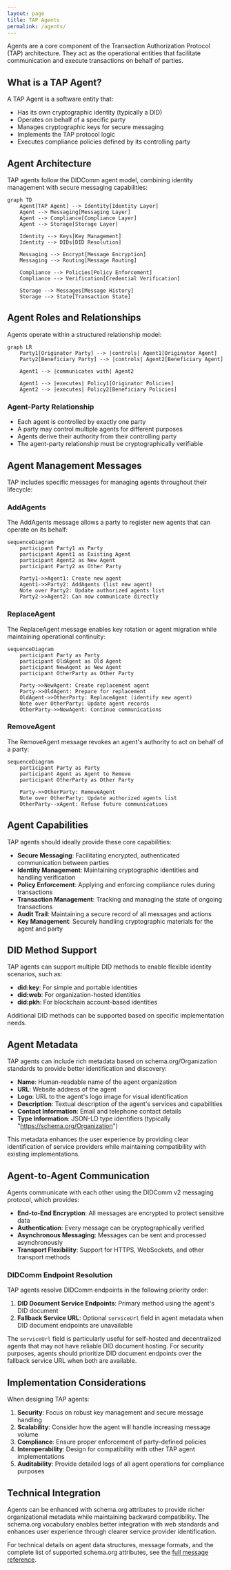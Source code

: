 ```yaml
---
layout: page
title: TAP Agents
permalink: /agents/
---
```


Agents are a core component of the Transaction Authorization Protocol (TAP) architecture. They act as the operational entities that facilitate communication and execute transactions on behalf of parties.

## What is a TAP Agent?

A TAP Agent is a software entity that:
- Has its own cryptographic identity (typically a DID)
- Operates on behalf of a specific party
- Manages cryptographic keys for secure messaging
- Implements the TAP protocol logic
- Executes compliance policies defined by its controlling party

## Agent Architecture

TAP agents follow the DIDComm agent model, combining identity management with secure messaging capabilities:

```mermaid
graph TD
    Agent[TAP Agent] --> Identity[Identity Layer]
    Agent --> Messaging[Messaging Layer]
    Agent --> Compliance[Compliance Layer]
    Agent --> Storage[Storage Layer]
    
    Identity --> Keys[Key Management]
    Identity --> DIDs[DID Resolution]
    
    Messaging --> Encrypt[Message Encryption]
    Messaging --> Routing[Message Routing]
    
    Compliance --> Policies[Policy Enforcement]
    Compliance --> Verification[Credential Verification]
    
    Storage --> Messages[Message History]
    Storage --> State[Transaction State]
```

## Agent Roles and Relationships

Agents operate within a structured relationship model:

```mermaid
graph LR
    Party1[Originator Party] --> |controls| Agent1[Originator Agent]
    Party2[Beneficiary Party] --> |controls| Agent2[Beneficiary Agent]
    
    Agent1 --> |communicates with| Agent2
    
    Agent1 --> |executes| Policy1[Originator Policies]
    Agent2 --> |executes| Policy2[Beneficiary Policies]
```

### Agent-Party Relationship

- Each agent is controlled by exactly one party
- A party may control multiple agents for different purposes
- Agents derive their authority from their controlling party
- The agent-party relationship must be cryptographically verifiable

## Agent Management Messages

TAP includes specific messages for managing agents throughout their lifecycle:

### AddAgents

The AddAgents message allows a party to register new agents that can operate on its behalf:

```mermaid
sequenceDiagram
    participant Party1 as Party
    participant Agent1 as Existing Agent
    participant Agent2 as New Agent
    participant Party2 as Other Party
    
    Party1->>Agent1: Create new agent
    Agent1->>Party2: AddAgents (list new agent)
    Note over Party2: Update authorized agents list
    Party2->>Agent2: Can now communicate directly
```

### ReplaceAgent

The ReplaceAgent message enables key rotation or agent migration while maintaining operational continuity:

```mermaid
sequenceDiagram
    participant Party as Party
    participant OldAgent as Old Agent
    participant NewAgent as New Agent
    participant OtherParty as Other Party
    
    Party->>NewAgent: Create replacement agent
    Party->>OldAgent: Prepare for replacement
    OldAgent->>OtherParty: ReplaceAgent (identify new agent)
    Note over OtherParty: Update agent records
    OtherParty->>NewAgent: Continue communications
```

### RemoveAgent

The RemoveAgent message revokes an agent's authority to act on behalf of a party:

```mermaid
sequenceDiagram
    participant Party as Party
    participant Agent as Agent to Remove
    participant OtherParty as Other Party
    
    Party->>OtherParty: RemoveAgent
    Note over OtherParty: Update authorized agents list
    OtherParty--xAgent: Refuse future communications
```

## Agent Capabilities

TAP agents should ideally provide these core capabilities:

- **Secure Messaging**: Facilitating encrypted, authenticated communication between parties
- **Identity Management**: Maintaining cryptographic identities and handling verification
- **Policy Enforcement**: Applying and enforcing compliance rules during transactions
- **Transaction Management**: Tracking and managing the state of ongoing transactions
- **Audit Trail**: Maintaining a secure record of all messages and actions
- **Key Management**: Securely handling cryptographic materials for the agent and party

## DID Method Support

TAP agents can support multiple DID methods to enable flexible identity scenarios, such as:

- **did:key**: For simple and portable identities
- **did:web**: For organization-hosted identities
- **did:pkh**: For blockchain account-based identities

Additional DID methods can be supported based on specific implementation needs.

## Agent Metadata

TAP agents can include rich metadata based on schema.org/Organization standards to provide better identification and discovery:

- **Name**: Human-readable name of the agent organization
- **URL**: Website address of the agent
- **Logo**: URL to the agent's logo image for visual identification
- **Description**: Textual description of the agent's services and capabilities
- **Contact Information**: Email and telephone contact details
- **Type Information**: JSON-LD type identifiers (typically "https://schema.org/Organization")

This metadata enhances the user experience by providing clear identification of service providers while maintaining compatibility with existing implementations.

## Agent-to-Agent Communication

Agents communicate with each other using the DIDComm v2 messaging protocol, which provides:

- **End-to-End Encryption**: All messages are encrypted to protect sensitive data
- **Authentication**: Every message can be cryptographically verified
- **Asynchronous Messaging**: Messages can be sent and processed asynchronously
- **Transport Flexibility**: Support for HTTPS, WebSockets, and other transport methods

### DIDComm Endpoint Resolution

TAP agents resolve DIDComm endpoints in the following priority order:

1. **DID Document Service Endpoints**: Primary method using the agent's DID document
2. **Fallback Service URL**: Optional `serviceUrl` field in agent metadata when DID document endpoints are unavailable

The `serviceUrl` field is particularly useful for self-hosted and decentralized agents that may not have reliable DID document hosting. For security purposes, agents should prioritize DID document endpoints over the fallback service URL when both are available.

## Implementation Considerations

When designing TAP agents:

1. **Security**: Focus on robust key management and secure message handling
2. **Scalability**: Consider how the agent will handle increasing message volume
3. **Compliance**: Ensure proper enforcement of party-defined policies
4. **Interoperability**: Design for compatibility with other TAP agent implementations
5. **Auditability**: Provide detailed logs of all agent operations for compliance purposes

## Technical Integration

Agents can be enhanced with schema.org attributes to provide richer organizational metadata while maintaining backward compatibility. The schema.org vocabulary enables better integration with web standards and enhances user experience through clearer service provider identification.

For technical details on agent data structures, message formats, and the complete list of supported schema.org attributes, see the [full message reference](/messages/#participant-management-messages).
